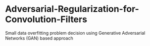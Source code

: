 # Adversarial-Regularization-for-Convolution-Filters
Small data overfitting problem decision using Generative Adversarial Networks (GAN) based approach
